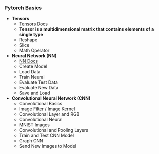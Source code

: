 ### Pytorch Basics

- **Tensors**
  - [Tensors Docs](https://pytorch.org/docs/stable/tensors.html)
  - **Tensor is a multidimensional matrix that contains elements of a single type**
  - Reshape
  - Slice
  - Math Operator
- **Neural Network (NN)**
  - [NN Docs](https://pytorch.org/docs/stable/nn.html)
  - Create Model
  - Load Data
  - Train Neural
  - Evaluate Test Data
  - Evaluate New Data
  - Save and Load
- **Convolutional Neural Network (CNN)** 
  - Convolutional Basics
  - Image Filter / Image Kernel
  - Convolutional Layer and RGB
  - Convolutional Neural
  - MNIST Images
  - Convolutional and Pooling Layers
  - Train and Test CNN Model
  - Graph CNN
  - Send New Images to Model